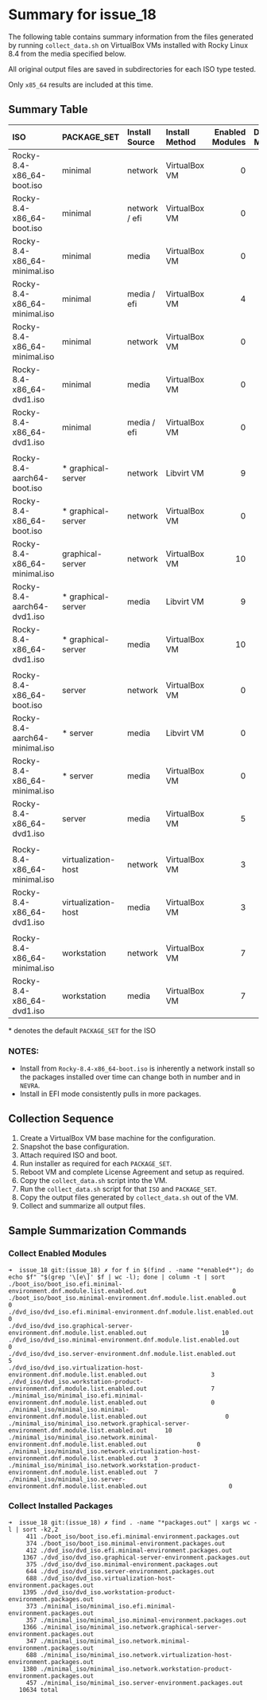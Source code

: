 # Summary for issue_18

The following table contains summary information from the files generated by running `collect_data.sh` on VirtualBox VMs installed with Rocky Linux 8.4 from the media specified below.

All original output files are saved in subdirectories for each ISO type tested.

Only `x85_64` results are included at this time.


## Summary Table

| ISO                             | PACKAGE_SET            | Install Source    | Install Method     | Enabled Modules   | Disabled Modules    | Installed Modules    | RPM packages    |
| :------------------------------ | :--------------------- | :---------------- | :----------------- | ----------------: | ------------------: | -------------------: | --------------: |
| Rocky-8.4-x86_64-boot.iso       |   minimal              | network           | VirtualBox VM      | 0                 | 0                   | 0                    | 374             |
| Rocky-8.4-x86_64-boot.iso       |   minimal              | network / efi     | VirtualBox VM      | 0                 | 0                   | 0                    | 411             |
| Rocky-8.4-x86_64-minimal.iso    |   minimal              | media             | VirtualBox VM      | 0                 | 0                   | 0                    | 357             |
| Rocky-8.4-x86_64-minimal.iso    |   minimal              | media / efi       | VirtualBox VM      | 4                 | 0                   | 0                    | 373             |
| Rocky-8.4-x86_64-minimal.iso    |   minimal              | network           | VirtualBox VM      | 0                 | 0                   | 0                    | 347             |
| Rocky-8.4-x86_64-dvd1.iso       |   minimal              | media             | VirtualBox VM      | 0                 | 0                   | 0                    | 375             |
| Rocky-8.4-x86_64-dvd1.iso       |   minimal              | media / efi       | VirtualBox VM      | 0                 | 0                   | 0                    | 412             |
| | | | |
| Rocky-8.4-aarch64-boot.iso      | \* graphical-server    | network           | Libvirt VM         | 9                 | 0                   | 0                    | 1239            |
| Rocky-8.4-x86_64-boot.iso       | \* graphical-server    | network           | VirtualBox VM      | 0                 | 0                   | 0                    | 357             |
| Rocky-8.4-x86_64-minimal.iso    |   graphical-server     | network           | VirtualBox VM      | 10                | 0                   | 0                    | 1366            |
| Rocky-8.4-aarch64-dvd1.iso      | \* graphical-server    | media             | Libvirt VM         | 9                 | 0                   | 0                    | 1241            |
| Rocky-8.4-x86_64-dvd1.iso       | \* graphical-server    | media             | VirtualBox VM      | 10                | 0                   | 0                    | 1367            |
| | | | |
| Rocky-8.4-x86_64-boot.iso       |   server               | network           | VirtualBox VM      | 0                 | 0                   | 0                    | 357             |
| Rocky-8.4-aarch64-minimal.iso   | \* server              | media             | Libvirt VM         | 0                 | 0                   | 0                    | 465             |
| Rocky-8.4-x86_64-minimal.iso    | \* server              | media             | VirtualBox VM      | 0                 | 0                   | 0                    | 457             |
| Rocky-8.4-x86_64-dvd1.iso       |   server               | media             | VirtualBox VM      | 5                 | 0                   | 0                    | 644             |
| | | | |
| Rocky-8.4-x86_64-minimal.iso    |   virtualization-host  | network           | VirtualBox VM      | 3                 | 0                   | 0                    | 688             |
| Rocky-8.4-x86_64-dvd1.iso       |   virtualization-host  | media             | VirtualBox VM      | 3                 | 0                   | 0                    | 688             |
| | | | |
| Rocky-8.4-x86_64-minimal.iso    |   workstation          | network           | VirtualBox VM      | 7                 | 0                   | 0                    | 1380            |
| Rocky-8.4-x86_64-dvd1.iso       |   workstation          | media             | VirtualBox VM      | 7                 | 0                   | 0                    | 1395            |

\* denotes the default `PACKAGE_SET` for the ISO

### NOTES:

- Install from `Rocky-8.4-x86_64-boot.iso` is inherently a network install so the packages installed over time can change both in number and in `NEVRA`.
- Install in EFI mode consistently pulls in more packages.


## Collection Sequence

1. Create a VirtualBox VM base machine for the configuration.
2. Snapshot the base configuration.
3. Attach required ISO and boot.
4. Run installer as required for each `PACKAGE_SET`.
5. Reboot VM and complete License Agreement and setup as required.
6. Copy the `collect_data.sh` script into the VM.
7. Run the `collect_data.sh` script for that `ISO` and `PACKAGE_SET`.
8. Copy the output files generated by `collect_data.sh` out of the VM.
9. Collect and summarize all output files.


## Sample Summarization Commands

### Collect Enabled Modules

```
➜  issue_18 git:(issue_18) ✗ for f in $(find . -name "*enabled*"); do echo $f" "$(grep '\[e\]' $f | wc -l); done | column -t | sort
./boot_iso/boot_iso.efi.minimal-environment.dnf.module.list.enabled.out                        0
./boot_iso/boot_iso.minimal-environment.dnf.module.list.enabled.out                            0
./dvd_iso/dvd_iso.efi.minimal-environment.dnf.module.list.enabled.out                          0
./dvd_iso/dvd_iso.graphical-server-environment.dnf.module.list.enabled.out                     10
./dvd_iso/dvd_iso.minimal-environment.dnf.module.list.enabled.out                              0
./dvd_iso/dvd_iso.server-environment.dnf.module.list.enabled.out                               5
./dvd_iso/dvd_iso.virtualization-host-environment.dnf.module.list.enabled.out                  3
./dvd_iso/dvd_iso.workstation-product-environment.dnf.module.list.enabled.out                  7
./minimal_iso/minimal_iso.efi.minimal-environment.dnf.module.list.enabled.out                  0
./minimal_iso/minimal_iso.minimal-environment.dnf.module.list.enabled.out                      0
./minimal_iso/minimal_iso.network.graphical-server-environment.dnf.module.list.enabled.out     10
./minimal_iso/minimal_iso.network.minimal-environment.dnf.module.list.enabled.out              0
./minimal_iso/minimal_iso.network.virtualization-host-environment.dnf.module.list.enabled.out  3
./minimal_iso/minimal_iso.network.workstation-product-environment.dnf.module.list.enabled.out  7
./minimal_iso/minimal_iso.server-environment.dnf.module.list.enabled.out                       0
```

### Collect Installed Packages

```
➜  issue_18 git:(issue_18) ✗ find . -name "*packages.out" | xargs wc -l | sort -k2,2
     411 ./boot_iso/boot_iso.efi.minimal-environment.packages.out
     374 ./boot_iso/boot_iso.minimal-environment.packages.out
     412 ./dvd_iso/dvd_iso.efi.minimal-environment.packages.out
    1367 ./dvd_iso/dvd_iso.graphical-server-environment.packages.out
     375 ./dvd_iso/dvd_iso.minimal-environment.packages.out
     644 ./dvd_iso/dvd_iso.server-environment.packages.out
     688 ./dvd_iso/dvd_iso.virtualization-host-environment.packages.out
    1395 ./dvd_iso/dvd_iso.workstation-product-environment.packages.out
     373 ./minimal_iso/minimal_iso.efi.minimal-environment.packages.out
     357 ./minimal_iso/minimal_iso.minimal-environment.packages.out
    1366 ./minimal_iso/minimal_iso.network.graphical-server-environment.packages.out
     347 ./minimal_iso/minimal_iso.network.minimal-environment.packages.out
     688 ./minimal_iso/minimal_iso.network.virtualization-host-environment.packages.out
    1380 ./minimal_iso/minimal_iso.network.workstation-product-environment.packages.out
     457 ./minimal_iso/minimal_iso.server-environment.packages.out
   10634 total
```